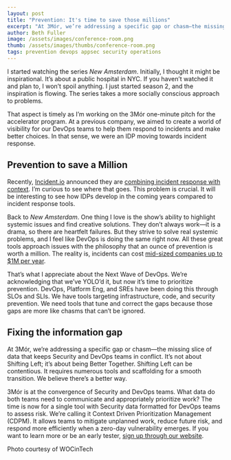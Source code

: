 ```yaml
---
layout: post
title: "Prevention: It's time to save those millions"
excerpt: "At 3Mór, we’re addressing a specific gap or chasm—the missing slice of data that keeps Security and DevOps teams in conflict. It’s not about Shifting Left; it’s about being Better Together. Shifting Left can be contentious. It requires numerous tools and scaffolding for a smooth transition. We believe there’s a better way."
author: Beth Fuller
image: /assets/images/conference-room.png
thumb: /assets/images/thumbs/conference-room.png
tags: prevention devops appsec security operations
---
```


I started watching the series *New Amsterdam*. Initially, I thought it might be inspirational. It’s about a public hospital in NYC. If you haven’t watched it and plan to, I won’t spoil anything. I just started season 2, and the inspiration is flowing. The series takes a more socially conscious approach to problems.

That aspect is timely as I’m working on the 3Mór one-minute pitch for the accelerator program. At a previous company, we aimed to create a world of visibility for our DevOps teams to help them respond to incidents and make better choices. In that sense, we were an IDP moving towards incident response.

## Prevention to save a Million

Recently, [Incident.io](http://Incident.io) announced they are [combining incident response with context](https://incident.io/blog/a-new-era-for-catalog). I’m curious to see where that goes. This problem is crucial. It will be interesting to see how IDPs develop in the coming years compared to incident response tools.

Back to *New Amsterdam*. One thing I love is the show’s ability to highlight systemic issues and find creative solutions. They don’t always work—it is a drama, so there are heartfelt failures. But they strive to solve real systemic problems, and I feel like DevOps is doing the same right now. All these great tools approach issues with the philosophy that an ounce of prevention is worth a million. The reality is, incidents can cost [mid-sized companies up to $1M per year](https://devops.com/real-cost-downtime/).

That’s what I appreciate about the Next Wave of DevOps. We’re acknowledging that we’ve YOLO’d it, but now it’s time to prioritize prevention. DevOps, Platform Eng, and SREs have been doing this through SLOs and SLIs. We have tools targeting infrastructure, code, and security prevention. We need tools that tune and correct the gaps because those gaps are more like chasms that can’t be ignored.

## Fixing the information gap

At 3Mór, we’re addressing a specific gap or chasm—the missing slice of data that keeps Security and DevOps teams in conflict. It’s not about Shifting Left; it’s about being Better Together. Shifting Left can be contentious. It requires numerous tools and scaffolding for a smooth transition. We believe there’s a better way.

3Mór is at the convergence of Security and DevOps teams. What data do both teams need to communicate and appropriately prioritize work? The time is now for a single tool with Security data formatted for DevOps teams to assess risk. We’re calling it Context Driven Prioritization Management (CDPM). It allows teams to mitigate unplanned work, reduce future risk, and respond more efficiently when a zero-day vulnerability emerges. If you want to learn more or be an early tester, [sign up through our website](https://3mor.io/).

Photo courtesy of WOCinTech
